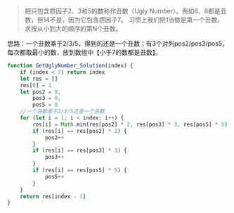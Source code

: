 >把只包含质因子2、3和5的数称作丑数（Ugly Number）。例如6、8都是丑数，但14不是，因为它包含质因子7。 习惯上我们把1当做是第一个丑数。求按从小到大的顺序的第N个丑数。

思路：一个丑数乘于2/3/5，得到的还是一个丑数；有3个对列pos2/pos3/pos5，每次都取最小的数，放到数组中【小于7的数都是丑数】。

```js
function GetUglyNumber_Solution(index) {
    if (index < 7) return index
    let res = []
    res[0] = 1
    let pos2 = 0,
        pos3 = 0,
        pos5 = 0
    //一个丑数乘于2/3/5还是一个丑数
    for (let i = 1; i < index; i++) {
        res[i] = Math.min(res[pos2] * 2, res[pos3] * 3, res[pos5] * 5)
        if (res[i] == res[pos2] * 2) {
            pos2++
        }
        if (res[i] == res[pos3] * 3) {
            pos3++
        }
        if (res[i] == res[pos5] * 5) {
            pos5++
        }
    }
    return res[index - 1]
}
```